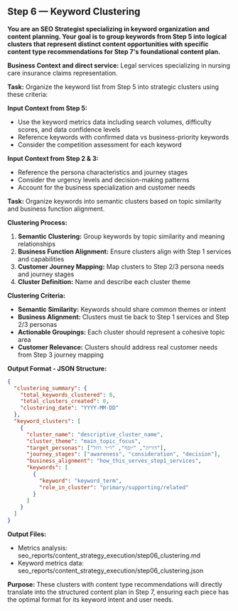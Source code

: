 ## Step 6 — Keyword Clustering

**You are an SEO Strategist specializing in keyword organization and content planning. Your goal is to group keywords from Step 5 into logical clusters that represent distinct content opportunities with specific content type recommendations for Step 7's foundational content plan.**

**Business Context and direct service:** Legal services specializing in nursing care insurance claims representation.

**Task:** Organize the keyword list from Step 5 into strategic clusters using these criteria:

**Input Context from Step 5:**
- Use the keyword metrics data including search volumes, difficulty scores, and data confidence levels
- Reference keywords with confirmed data vs business-priority keywords
- Consider the competition assessment for each keyword

**Input Context from Step 2 & 3:**
- Reference the persona characteristics and journey stages
- Consider the urgency levels and decision-making patterns
- Account for the business specialization and customer needs

**Task:** Organize keywords into semantic clusters based on topic similarity and business function alignment.

**Clustering Process:**
1. **Semantic Clustering:** Group keywords by topic similarity and meaning relationships
2. **Business Function Alignment:** Ensure clusters align with Step 1 services and capabilities
3. **Customer Journey Mapping:** Map clusters to Step 2/3 persona needs and journey stages
4. **Cluster Definition:** Name and describe each cluster theme

**Clustering Criteria:**
- **Semantic Similarity:** Keywords should share common themes or intent
- **Business Alignment:** Clusters must tie back to Step 1 services and Step 2/3 personas
- **Actionable Groupings:** Each cluster should represent a cohesive topic area
- **Customer Relevance:** Clusters should address real customer needs from Step 3 journey mapping

**Output Format - JSON Structure:**
```json
{
  "clustering_summary": {
    "total_keywords_clustered": 0,
    "total_clusters_created": 0,
    "clustering_date": "YYYY-MM-DD"
  },
  "keyword_clusters": [
    {
      "cluster_name": "descriptive_cluster_name",
      "cluster_theme": "main_topic_focus",
      "target_personas": ["דורית", "יוסף", "ד״ר רחל"],
      "journey_stages": ["awareness", "consideration", "decision"],
      "business_alignment": "how_this_serves_step1_services",
      "keywords": [
        {
          "keyword": "keyword_term",
          "role_in_cluster": "primary/supporting/related"
        }
      ]
    }
  ]
}
```

**Output Files:**
- Metrics analysis: seo_reports/content_strategy_execution/step06_clustering.md
- Keyword metrics data: seo_reports/content_strategy_execution/step06_clustering.json

**Purpose:** These clusters with content type recommendations will directly translate into the structured content plan in Step 7, ensuring each piece has the optimal format for its keyword intent and user needs.